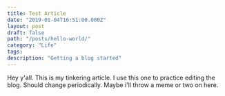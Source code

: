 ```yaml
---
title: Test Article
date: "2019-01-04T16:51:00.000Z"
layout: post
draft: false
path: "/posts/hello-world/"
category: "Life"
tags:
description: "Getting a blog started"
---
```

Hey y'all. This is my tinkering article. I use this one to practice editing the blog. Should change periodically. Maybe i'll throw a meme or two on here. 